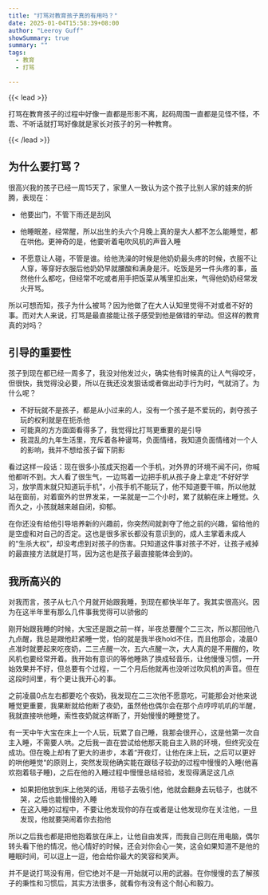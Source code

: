 ```yaml
---
title: "打骂对教育孩子真的有用吗？"
date: 2025-01-04T15:58:39+08:00
author: "Leeroy Guff"
showSummary: true
summary: ""
tags:
  - 教育
  - 打骂

---
```


{{< lead >}}

打骂在教育孩子的过程中好像一直都是形影不离，起码周围一直都是见怪不怪，不乖、不听话就打骂好像就是家长对孩子的另一种教育。

{{< /lead >}}

## 为什么要打骂？

很高兴我的孩子已经一周15天了，家里人一致认为这个孩子比别人家的娃来的折腾，表现在：

- 他要出门，不管下雨还是刮风

- 他睡眠差，经常醒，所以出生的头六个月晚上真的是大人都不怎么能睡觉，都在哄他。更神奇的是，他要听着电吹风机的声音入睡

- 不愿意让人碰，不管是谁。给他洗澡的时候是他奶奶最头疼的时候，衣服不让人穿，等穿好衣服后他奶奶早就腰酸和满身是汗。吃饭是另一件头疼的事，虽然他什么都吃，但经常不吃或者用手把饭菜从嘴里扣出来，气得他奶奶经常发火开骂。

所以可想而知，孩子为什么被骂？因为他做了在大人认知里觉得不对或者不好的事。而对大人来说，打骂是最直接能让孩子感受到他是做错的举动。但这样的教育真的对吗？

## 引导的重要性

孩子到现在都已经一周多了，我没对他发过火，确实他有时候真的让人气得咬牙，但很快，我觉得没必要，所以在我还没发狠话或者做出动手行为时，气就消了。为什么呢？

- 不好玩就不是孩子，都是从小过来的人，没有一个孩子是不爱玩的，剥夺孩子玩的权利就是在扼杀他
- 可能真的方方面面看得多了，我觉得比打骂更重要的是引导
- 我混乱的九年生活里，充斥着各种谩骂，负面情绪，我知道负面情绪对一个人的影响，我并不想给孩子留下阴影

看过这样一段话：现在很多小孩成天抱着一个手机，对外界的环境不闻不问，你喊他都听不到。大人看了很生气，一边骂着一边把手机从孩子身上拿走“不好好学习，放学周末就只知道玩手机”，小孩手机不能玩了，他不知道要干嘛，所以他就站在窗前，对着窗外的世界发呆，一呆就是一二个小时，累了就躺在床上睡觉。久而久之，小孩就越来越自闭，抑郁。

在你还没有给他引导培养新的兴趣前，你突然间就剥夺了他之前的兴趣，留给他的是空虚和对自己的否定。这也是很多家长都没有意识到的，成人主掌着未成人的“生杀大权”，却没考虑到对孩子的伤害。只知道这件事对孩子不好，让孩子戒掉的最直接方法就是打骂，因为这也是孩子最直接能体会到的。

## 我所高兴的

对我而言，孩子从七八个月就开始跟我睡，到现在都快半年了。我其实很高兴。因为在这半年里有那么几件事我觉得可以骄傲的

刚开始跟我睡的时候，大宝还是跟之前一样，半夜总要醒个二三次，所以那回他八九点醒，我总是跟他赶紧睡一觉，怕的就是我半夜hold不住，而且他那会，凌晨0点准时就要起来吃夜奶，二三点醒一次，五六点醒一次，大人真的是不用醒的，吹风机也要经常开着。我开始有意识的等他睡熟了换成轻音乐，让他慢慢习惯，一开始效果并不好，但总要有个过程，一二个月后他就再也没听过吹风机的声音。但在这段时间里，有个更让我开心的事。

之前凌晨0点左右都要吃个夜奶，我发现在二三次他不愿意吃，可能那会对他来说睡觉更重要，我果断就给他断了夜奶，虽然他也偶尔会在那个点哼哼叽叽的半醒，我就直接哄他睡，索性夜奶就这样断了，开始慢慢的睡整觉了。

有一天中午大宝在床上一个人玩，玩累了自己睡，我那会很开心，这是他第一次自主入睡，不需要人哄。之后我一直在尝试给他那天能自主入熟的环境，但终究没在成功。但在晚上却有了更大的进步，本着“开夜灯，让他在床上玩，之后可以更好的哄他睡觉“的原则上，突然发现他确实能在跟毯子较劲的过程中慢慢的入睡(他喜欢抱着毯子睡)，之后在他的入睡过程中慢慢总结经验，发现得满足这几点

- 如果把他放到床上他哭的话，用毯子去吸引他，他就会翻身去玩毯子，也就不哭，之后也能慢慢的入睡
- 在这入睡的过程中，不要让他发现你的存在或者是让他发现你在关注他，一旦发现，他就要哭闹着你去抱他

所以之后我也都是把他抱着放在床上，让他自由发挥，而我自己则在用电脑，偶尔转头看下他的情况，他心情好的时候，还会对你会心一笑，这会如果知道不是他的睡眠时间，可以逗上一逗，他会给你最大的笑容和笑声。

并不是说打骂没有用，但它绝对不是一开始就可以用的武器。在你慢慢的去了解孩子的秉性和习惯后，其实方法很多，就看你有没有这个耐心和毅力。